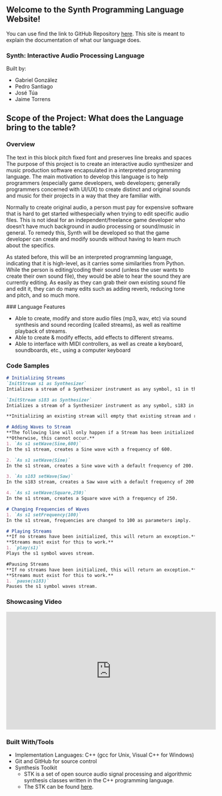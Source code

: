 ## Welcome to the Synth Programming Language Website!

You can use find the link to GitHub Repository [here](https://github.com/GabrielGonzalez30/Synth). This site is meant to explain the documentation of what our language does.


### Synth: Interactive Audio Processing Language

Built by:
 - Gabriel González
 - Pedro Santiago
 - José Túa
 - Jaime Torrens

## Scope of the Project: What does the Language bring to the table?
### Overview
<body>
    <p>
		 The text in this block pitch fixed font and preserves line breaks and spaces The purpose of this project is to create an interactive audio synthesizer and music production software encapsulated in a interpreted programming language. The main motivation to develop this language is to help programmers (especially game developers, web developers; generally programmers concerned with UI/UX) to create distinct and original sounds and music for their projects in a way that they are familiar with. 
    </p>  
    <p> 
        Normally to create original audio, a person must pay for expensive software that is hard to get started withespecially when trying to edit specific audio files. This is not ideal for an independent/freelance game developer who doesn’t have much background in audio processing or sound/music in general. To remedy this, Synth will be developed so that the game developer
		can create and modify sounds without having to learn much about the specifics.
    </p>  
    <p>
        As stated before, this will be an interpreted programming language, indicating that it is high-level, as it carries some similarities from Python. While the person is editing/coding their sound (unless the user wants to create their own sound file), they would be able to hear the sound they are currently editing. As easily as they can grab their own existing sound file and edit it, they can do many edits such as adding reverb, reducing tone and pitch, and so much more.
    </p>
</body>
### Language Features

- Able to create, modify and store audio files (mp3, wav, etc) via sound synthesis and sound recording (called streams), as well as realtime playback of streams.
- Able to create & modify effects, add effects to different streams.
- Able to interface with MIDI controllers, as well as create a keyboard, soundboards, etc., using a computer keyboard


### Code Samples
```markdown
# Initializing Streams
`InitStream s1 as Synthesizer`
Intializes a stream of a Synthesizer instrument as any symbol, s1 in this case.

`InitStream s183 as Synthesizer`
Intializes a stream of a Synthesizer instrument as any symbol, s183 in this case.

**Initializing an existing stream will empty that existing stream and render it empty.**

# Adding Waves to Stream
**The following line will only happen if a Stream has been initialized.** 
**Otherwise, this cannot occur.**
1. `As s1 setWave(Sine,600)`
In the s1 stream, creates a Sine wave with a frequency of 600.

2. `As s1 setWave(Sine)`
In the s1 stream, creates a Sine wave with a default frequency of 200.

3. `As s183 setWave(Saw)`
In the s183 stream, creates a Saw wave with a default frequency of 200.

4. `As s1 setWave(Square,250)`
In the s1 stream, creates a Square wave with a frequency of 250.

# Changing Frequencies of Waves
1. `As s1 setFrequency(100)`
In the s1 stream, frequencies are changed to 100 as parameters imply.

# Playing Streams
**If no streams have been initialized, this will return an exception.**
**Streams must exist for this to work.**
1. `play(s1)`
Plays the s1 symbol waves stream.

#Pausing Streams
**If no streams have been initialized, this will return an exception.**
**Streams must exist for this to work.**
1. `pause(s183)`
Pauses the s1 symbol waves stream.
```


### Showcasing Video
<iframe width="560" height="315" src="https://www.youtube.com/embed/xRjBA49gyc8" frameborder="0" allow="accelerometer; autoplay; encrypted-media; gyroscope; picture-in-picture" allowfullscreen></iframe>

### Built With/Tools
- Implementation Languages: C++ (gcc for Unix, Visual C++ for Windows)
- Git and GitHub for source control
- Synthesis Toolkit
	- STK is a set of open source audio signal processing and algorithmic synthesis classes written in the C++ programming language.
	- The STK can be found [here](https://ccrma.stanford.edu/software/stk/).
